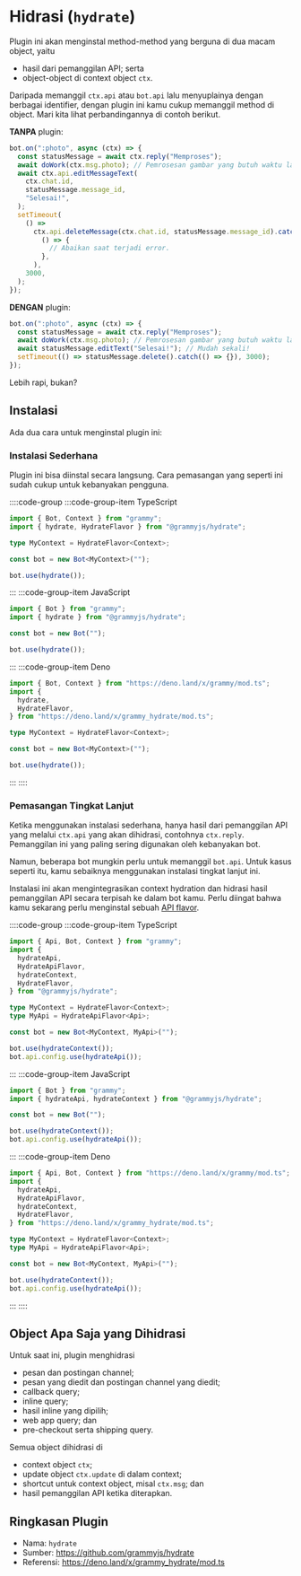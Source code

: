 # Hidrasi (`hydrate`)

Plugin ini akan menginstal method-method yang berguna di dua macam object, yaitu

- hasil dari pemanggilan API; serta
- object-object di context object `ctx`.

Daripada memanggil `ctx.api` atau `bot.api` lalu menyuplainya dengan berbagai identifier, dengan plugin ini kamu cukup memanggil method di object.
Mari kita lihat perbandingannya di contoh berikut.

**TANPA** plugin:

```ts
bot.on(":photo", async (ctx) => {
  const statusMessage = await ctx.reply("Memproses");
  await doWork(ctx.msg.photo); // Pemrosesan gambar yang butuh waktu lama
  await ctx.api.editMessageText(
    ctx.chat.id,
    statusMessage.message_id,
    "Selesai!",
  );
  setTimeout(
    () =>
      ctx.api.deleteMessage(ctx.chat.id, statusMessage.message_id).catch(
        () => {
          // Abaikan saat terjadi error.
        },
      ),
    3000,
  );
});
```

**DENGAN** plugin:

```ts
bot.on(":photo", async (ctx) => {
  const statusMessage = await ctx.reply("Memproses");
  await doWork(ctx.msg.photo); // Pemrosesan gambar yang butuh waktu lama
  await statusMessage.editText("Selesai!"); // Mudah sekali!
  setTimeout(() => statusMessage.delete().catch(() => {}), 3000);
});
```

Lebih rapi, bukan?

## Instalasi

Ada dua cara untuk menginstal plugin ini:

### Instalasi Sederhana

Plugin ini bisa diinstal secara langsung. Cara pemasangan yang seperti ini sudah cukup untuk kebanyakan pengguna.

::::code-group
:::code-group-item TypeScript

```ts
import { Bot, Context } from "grammy";
import { hydrate, HydrateFlavor } from "@grammyjs/hydrate";

type MyContext = HydrateFlavor<Context>;

const bot = new Bot<MyContext>("");

bot.use(hydrate());
```

:::
:::code-group-item JavaScript

```js
import { Bot } from "grammy";
import { hydrate } from "@grammyjs/hydrate";

const bot = new Bot("");

bot.use(hydrate());
```

:::
:::code-group-item Deno

```ts
import { Bot, Context } from "https://deno.land/x/grammy/mod.ts";
import {
  hydrate,
  HydrateFlavor,
} from "https://deno.land/x/grammy_hydrate/mod.ts";

type MyContext = HydrateFlavor<Context>;

const bot = new Bot<MyContext>("");

bot.use(hydrate());
```

:::
::::

### Pemasangan Tingkat Lanjut

Ketika menggunakan instalasi sederhana, hanya hasil dari pemanggilan API yang melalui `ctx.api` yang akan dihidrasi, contohnya `ctx.reply`.
Pemanggilan ini yang paling sering digunakan oleh kebanyakan bot.

Namun, beberapa bot mungkin perlu untuk memanggil `bot.api`.
Untuk kasus seperti itu, kamu sebaiknya menggunakan instalasi tingkat lanjut ini.

Instalasi ini akan mengintegrasikan context hydration dan hidrasi hasil pemanggilan API secara terpisah ke dalam bot kamu.
Perlu diingat bahwa kamu sekarang perlu menginstal sebuah [API flavor](../advanced/transformers.md#menggunakan-api-flavor).

::::code-group
:::code-group-item TypeScript

```ts
import { Api, Bot, Context } from "grammy";
import {
  hydrateApi,
  HydrateApiFlavor,
  hydrateContext,
  HydrateFlavor,
} from "@grammyjs/hydrate";

type MyContext = HydrateFlavor<Context>;
type MyApi = HydrateApiFlavor<Api>;

const bot = new Bot<MyContext, MyApi>("");

bot.use(hydrateContext());
bot.api.config.use(hydrateApi());
```

:::
:::code-group-item JavaScript

```js
import { Bot } from "grammy";
import { hydrateApi, hydrateContext } from "@grammyjs/hydrate";

const bot = new Bot("");

bot.use(hydrateContext());
bot.api.config.use(hydrateApi());
```

:::
:::code-group-item Deno

```ts
import { Api, Bot, Context } from "https://deno.land/x/grammy/mod.ts";
import {
  hydrateApi,
  HydrateApiFlavor,
  hydrateContext,
  HydrateFlavor,
} from "https://deno.land/x/grammy_hydrate/mod.ts";

type MyContext = HydrateFlavor<Context>;
type MyApi = HydrateApiFlavor<Api>;

const bot = new Bot<MyContext, MyApi>("");

bot.use(hydrateContext());
bot.api.config.use(hydrateApi());
```

:::
::::

## Object Apa Saja yang Dihidrasi

Untuk saat ini, plugin menghidrasi

- pesan dan postingan channel;
- pesan yang diedit dan postingan channel yang diedit;
- callback query;
- inline query;
- hasil inline yang dipilih;
- web app query; dan
- pre-checkout serta shipping query.

Semua object dihidrasi di

- context object `ctx`;
- update object `ctx.update` di dalam context;
- shortcut untuk context object, misal `ctx.msg`; dan
- hasil pemanggilan API ketika diterapkan.

## Ringkasan Plugin

- Nama: `hydrate`
- Sumber: <https://github.com/grammyjs/hydrate>
- Referensi: <https://deno.land/x/grammy_hydrate/mod.ts>
